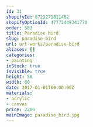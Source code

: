 ```yaml
---
id: 31
shopifyId: 8723271811402
shopifyOptionId: 47772449341770
order: 583
title: Paradise bird
slug: paradise-bird
url: art-works/paradise-bird
aliases: []
categories:
- painting
inStock: true
isVisible: true
height: 50
width: 60
date: 2017-01-01T00:00:00Z
materials:
- acrylic
- canvas
price: 2200
mainImage: paradise_bird.jpg
---
```

